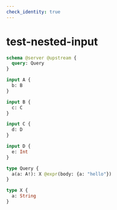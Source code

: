 ```yaml
---
check_identity: true
---
```


# test-nested-input

```graphql @server
schema @server @upstream {
  query: Query
}

input A {
  b: B
}

input B {
  c: C
}

input C {
  d: D
}

input D {
  e: Int
}

type Query {
  a(a: A!): X @expr(body: {a: "hello"})
}

type X {
  a: String
}
```

